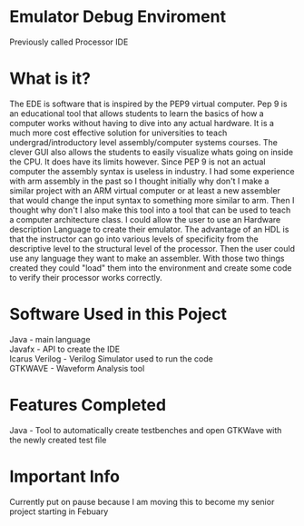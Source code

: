 # Emulator Debug Enviroment
Previously called Processor IDE
# What is it?
The EDE is software that is inspired by the PEP9 virtual computer. Pep 9 is an educational tool that allows students to learn the basics of how a computer works without having to dive into any actual hardware. It is a much more cost effective solution for universities to teach undergrad/introductory level assembly/computer systems courses. The clever GUI also allows the students to easily visualize whats going on inside the CPU. It does have its limits however. Since PEP 9 is not an actual computer the assembly syntax is useless in industry. I had some experience with arm assembly in the past so I thought initially why don't I make a similar project with an ARM virtual computer or at least a new assembler that would change the input syntax to something more similar to arm. Then I thought why don't I also make this tool into a tool that can be used to teach a computer architecture class. I could allow the user to use an Hardware description Language to create their emulator. The advantage of an HDL is that the instructor can go into various levels of specificity from the descriptive level to the structural level of the processor. Then the user could use any language they want to make an assembler. With those two things created they could "load" them into the environment and create some code to verify their processor works correctly.
# Software Used in this Poject
Java - main language <br>
Javafx - API to create the IDE <br>
Icarus Verilog - Verilog Simulator used to run the code <br>
GTKWAVE - Waveform Analysis tool

# Features Completed
Java - Tool to automatically create testbenches and open GTKWave with the newly created test file

# Important Info
Currently put on pause because I am moving this to become my senior project starting in Febuary
